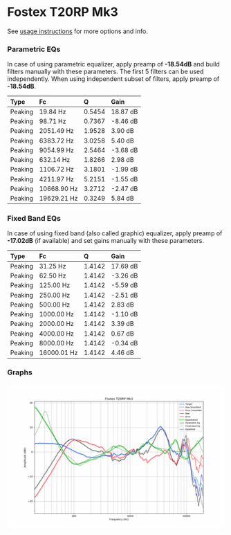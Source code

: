 # Fostex T20RP Mk3
See [usage instructions](https://github.com/jaakkopasanen/AutoEq#usage) for more options and info.

### Parametric EQs
In case of using parametric equalizer, apply preamp of **-18.54dB** and build filters manually
with these parameters. The first 5 filters can be used independently.
When using independent subset of filters, apply preamp of **-18.54dB**.

| Type    | Fc          |      Q | Gain     |
|:--------|:------------|:-------|:---------|
| Peaking | 19.84 Hz    | 0.5454 | 18.87 dB |
| Peaking | 98.71 Hz    | 0.7367 | -8.46 dB |
| Peaking | 2051.49 Hz  | 1.9528 | 3.90 dB  |
| Peaking | 6383.72 Hz  | 3.0258 | 5.40 dB  |
| Peaking | 9054.99 Hz  | 2.5464 | -3.68 dB |
| Peaking | 632.14 Hz   | 1.8266 | 2.98 dB  |
| Peaking | 1106.72 Hz  | 3.1801 | -1.99 dB |
| Peaking | 4211.97 Hz  | 5.2151 | -1.55 dB |
| Peaking | 10668.90 Hz | 3.2712 | -2.47 dB |
| Peaking | 19629.21 Hz | 0.3249 | 5.84 dB  |

### Fixed Band EQs
In case of using fixed band (also called graphic) equalizer, apply preamp of **-17.02dB**
(if available) and set gains manually with these parameters.

| Type    | Fc          |      Q | Gain     |
|:--------|:------------|:-------|:---------|
| Peaking | 31.25 Hz    | 1.4142 | 17.69 dB |
| Peaking | 62.50 Hz    | 1.4142 | -3.26 dB |
| Peaking | 125.00 Hz   | 1.4142 | -5.59 dB |
| Peaking | 250.00 Hz   | 1.4142 | -2.51 dB |
| Peaking | 500.00 Hz   | 1.4142 | 2.83 dB  |
| Peaking | 1000.00 Hz  | 1.4142 | -1.10 dB |
| Peaking | 2000.00 Hz  | 1.4142 | 3.39 dB  |
| Peaking | 4000.00 Hz  | 1.4142 | 0.67 dB  |
| Peaking | 8000.00 Hz  | 1.4142 | -0.34 dB |
| Peaking | 16000.01 Hz | 1.4142 | 4.46 dB  |

### Graphs
![](./Fostex%20T20RP%20Mk3.png)